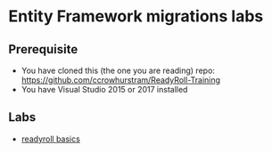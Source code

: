 # Entity Framework migrations labs

## Prerequisite

* You have cloned this (the one you are reading) repo: https://github.com/ccrowhurstram/ReadyRoll-Training
* You have Visual Studio 2015 or 2017 installed

## Labs

* [readyroll basics](ReadyRoll_Only/basics-example.md)
